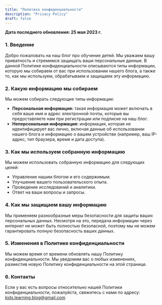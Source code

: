 ```yaml
---
title: "Политика конфиденциальности"
description: "Privacy Policy"
draft: false
---
```


**Дата последнего обновления: 25 мая 2023 г.**

### 1. Введение

Добро пожаловать на наш блог про обучение детей. Мы уважаем вашу приватность и стремимся защищать ваши персональные данные. В данной Политике конфиденциальности описываются типы информации, которую мы собираем от вас при использовании нашего блога, а также то, как мы используем, обрабатываем и защищаем эту информацию.

### 2. Какую информацию мы собираем

Мы можем собирать следующие типы информации:

- **Персональная информация:** такая информация может включать в себя ваше имя и адрес электронной почты, которые вы предоставляете нам при регистрации или подписке на наш блог.
- **Неперсональная информация:** информация, которая не идентифицирует вас лично, включая данные об использовании нашего блога и информацию о вашем устройстве (например, ваш IP-адрес, тип браузера, время и дата доступа).

### 3. Как мы используем собранную информацию

Мы можем использовать собранную информацию для следующих целей:

- Управление нашим блогом и его содержимым.
- Улучшение вашего пользовательского опыта.
- Проведение исследований и аналитики.
- Ответ на ваши вопросы и запросы.

### 4. Как мы защищаем вашу информацию

Мы применяем разнообразные меры безопасности для защиты ваших персональных данных. Несмотря на это, передача информации через интернет не может быть полностью безопасной, поэтому мы не можем гарантировать полную безопасность ваших данных.

### 5. Изменения в Политике конфиденциальности

Мы можем время от времени обновлять нашу Политику конфиденциальности. Мы уведомим вас о любых изменениях, разместив новую Политику конфиденциальности на этой странице.

### 6. Контакты

Если у вас есть вопросы относительно нашей Политики конфиденциальности, пожалуйста, свяжитесь с нами по адресу: kids.learning.blog@gmail.com

